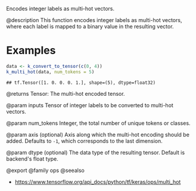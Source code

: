 Encodes integer labels as multi-hot vectors.

@description
This function encodes integer labels as multi-hot vectors, where each label
is mapped to a binary value in the resulting vector.

# Examples

```r
data <- k_convert_to_tensor(c(0, 4))
k_multi_hot(data, num_tokens = 5)
```

```
## tf.Tensor([1. 0. 0. 0. 1.], shape=(5), dtype=float32)
```

@returns
Tensor: The multi-hot encoded tensor.

@param inputs
Tensor of integer labels to be converted to multi-hot vectors.

@param num_tokens
Integer, the total number of unique tokens or classes.

@param axis
(optional) Axis along which the multi-hot encoding should be
added. Defaults to `-1`, which corresponds to the last dimension.

@param dtype
(optional) The data type of the resulting tensor. Default
is backend's float type.

@export
@family ops
@seealso
+ <https://www.tensorflow.org/api_docs/python/tf/keras/ops/multi_hot>

